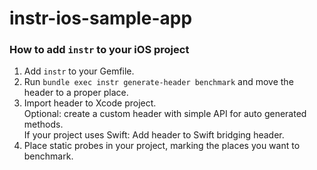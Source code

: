 # instr-ios-sample-app

### How to add `instr` to your iOS project

1. Add `instr` to your Gemfile.
2. Run `bundle exec instr generate-header benchmark` and move the header to a proper place.
3. Import header to Xcode project.  
   Optional: create a custom header with simple API for auto generated methods.  
   If your project uses Swift: Add header to Swift bridging header.  
4. Place static probes in your project, marking the places you want to benchmark.
